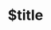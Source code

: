 ---
title: $title
second_title: Référence de l'API Aspose.Finance pour .NET
description: $description
type: docs
weight: $weight
url: /fr/net/$ref/
---